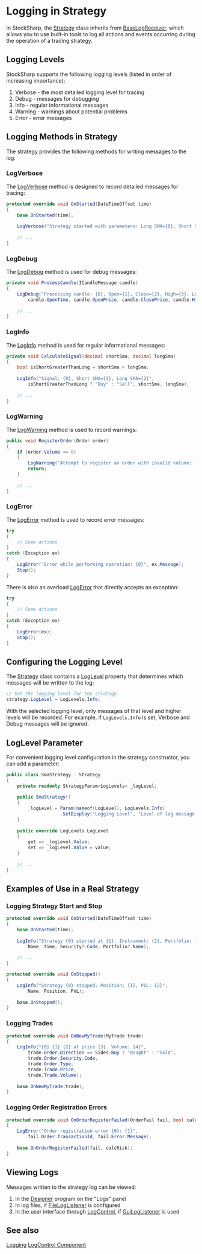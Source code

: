 # Logging in Strategy

In StockSharp, the [Strategy](xref:StockSharp.Algo.Strategies.Strategy) class inherits from [BaseLogReceiver](xref:Ecng.Logging.BaseLogReceiver), which allows you to use built-in tools to log all actions and events occurring during the operation of a trading strategy.

## Logging Levels

StockSharp supports the following logging levels (listed in order of increasing importance):

1. Verbose - the most detailed logging level for tracing
2. Debug - messages for debugging
3. Info - regular informational messages
4. Warning - warnings about potential problems
5. Error - error messages

## Logging Methods in Strategy

The strategy provides the following methods for writing messages to the log:

### LogVerbose

The [LogVerbose](xref:Ecng.Logging.BaseLogReceiver.LogVerbose(System.String,System.Object[])) method is designed to record detailed messages for tracing:

```cs
protected override void OnStarted(DateTimeOffset time)
{
	base.OnStarted(time);
	
	LogVerbose("Strategy started with parameters: Long SMA={0}, Short SMA={1}", LongSmaLength, ShortSmaLength);
	
	// ...
}
```

### LogDebug

The [LogDebug](xref:Ecng.Logging.BaseLogReceiver.LogDebug(System.String,System.Object[])) method is used for debug messages:

```cs
private void ProcessCandle(ICandleMessage candle)
{
	LogDebug("Processing candle: {0}, Open={1}, Close={2}, High={3}, Low={4}, Volume={5}", 
		candle.OpenTime, candle.OpenPrice, candle.ClosePrice, candle.HighPrice, candle.LowPrice, candle.TotalVolume);
	
	// ...
}
```

### LogInfo

The [LogInfo](xref:Ecng.Logging.BaseLogReceiver.LogInfo(System.String,System.Object[])) method is used for regular informational messages:

```cs
private void CalculateSignal(decimal shortSma, decimal longSma)
{
	bool isShortGreaterThanLong = shortSma > longSma;
	
	LogInfo("Signal: {0}, Short SMA={1}, Long SMA={2}", 
		isShortGreaterThanLong ? "Buy" : "Sell", shortSma, longSma);
	
	// ...
}
```

### LogWarning

The [LogWarning](xref:Ecng.Logging.BaseLogReceiver.LogWarning(System.String,System.Object[])) method is used to record warnings:

```cs
public void RegisterOrder(Order order)
{
	if (order.Volume <= 0)
	{
		LogWarning("Attempt to register an order with invalid volume: {0}", order.Volume);
		return;
	}
	
	// ...
}
```

### LogError

The [LogError](xref:Ecng.Logging.BaseLogReceiver.LogError(System.String,System.Object[])) method is used to record error messages:

```cs
try
{
	// Some actions
}
catch (Exception ex)
{
	LogError("Error while performing operation: {0}", ex.Message);
	Stop();
}
```

There is also an overload [LogError](xref:Ecng.Logging.BaseLogReceiver.LogError(System.Exception)) that directly accepts an exception:

```cs
try
{
	// Some actions
}
catch (Exception ex)
{
	LogError(ex);
	Stop();
}
```

## Configuring the Logging Level

The [Strategy](xref:StockSharp.Algo.Strategies.Strategy) class contains a [LogLevel](xref:Ecng.Logging.ILogSource.LogLevel) property that determines which messages will be written to the log:

```cs
// Set the logging level for the strategy
strategy.LogLevel = LogLevels.Info;
```

With the selected logging level, only messages of that level and higher levels will be recorded. For example, if `LogLevels.Info` is set, Verbose and Debug messages will be ignored.

## LogLevel Parameter

For convenient logging level configuration in the strategy constructor, you can add a parameter:

```cs
public class SmaStrategy : Strategy
{
	private readonly StrategyParam<LogLevels> _logLevel;
	
	public SmaStrategy()
	{
		_logLevel = Param(nameof(LogLevel), LogLevels.Info)
					.SetDisplay("Logging Level", "Level of log message detail", "Logging Settings");
	}
	
	public override LogLevels LogLevel
	{
		get => _logLevel.Value;
		set => _logLevel.Value = value;
	}
	
	// ...
}
```

## Examples of Use in a Real Strategy

### Logging Strategy Start and Stop

```cs
protected override void OnStarted(DateTimeOffset time)
{
	base.OnStarted(time);
	
	LogInfo("Strategy {0} started at {1}. Instrument: {2}, Portfolio: {3}", 
		Name, time, Security?.Code, Portfolio?.Name);
	
	// ...
}

protected override void OnStopped()
{
	LogInfo("Strategy {0} stopped. Position: {1}, P&L: {2}", 
		Name, Position, PnL);
	
	base.OnStopped();
}
```

### Logging Trades

```cs
protected override void OnNewMyTrade(MyTrade trade)
{
	LogInfo("{0} {1} {2} at price {3}. Volume: {4}", 
		trade.Order.Direction == Sides.Buy ? "Bought" : "Sold",
		trade.Order.Security.Code,
		trade.Order.Type,
		trade.Trade.Price,
		trade.Trade.Volume);
	
	base.OnNewMyTrade(trade);
}
```

### Logging Order Registration Errors

```cs
protected override void OnOrderRegisterFailed(OrderFail fail, bool calcRisk)
{
	LogError("Order registration error {0}: {1}", 
		fail.Order.TransactionId, fail.Error.Message);
	
	base.OnOrderRegisterFailed(fail, calcRisk);
}
```

## Viewing Logs

Messages written to the strategy log can be viewed:

1. In the [Designer](../../designer.md) program on the "Logs" panel
2. In log files, if [FileLogListener](xref:Ecng.Logging.FileLogListener) is configured
3. In the user interface through [LogControl](xref:StockSharp.Xaml.LogControl), if [GuiLogListener](xref:StockSharp.Xaml.GuiLogListener) is used

## See also

[Logging](../logging.md)
[LogControl Component](../graphical_user_interface/logging/log_panel.md)
